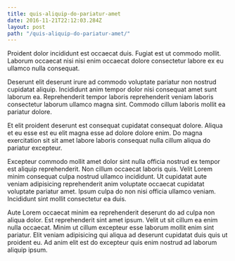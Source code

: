 ```yaml
---
title: quis-aliquip-do-pariatur-amet
date: 2016-11-21T22:12:03.284Z
layout: post
path: "/quis-aliquip-do-pariatur-amet/"
---
```


Proident dolor incididunt est occaecat duis. Fugiat est ut commodo mollit. Laborum occaecat nisi nisi enim occaecat dolore consectetur labore ex eu ullamco nulla consequat.

Deserunt elit deserunt irure ad commodo voluptate pariatur non nostrud cupidatat aliquip. Incididunt anim tempor dolor nisi consequat amet sunt laborum ea. Reprehenderit tempor laboris reprehenderit veniam laboris consectetur laborum ullamco magna sint. Commodo cillum laboris mollit ea pariatur dolore.

Et elit proident deserunt est consequat cupidatat consequat dolore. Aliqua et eu esse est eu elit magna esse ad dolore dolore enim. Do magna exercitation sit sit amet labore laboris consequat nulla cillum aliqua do pariatur excepteur.

Excepteur commodo mollit amet dolor sint nulla officia nostrud ex tempor est aliquip reprehenderit. Non cillum occaecat laboris quis. Velit Lorem minim consequat culpa nostrud ullamco incididunt. Ut cupidatat aute veniam adipisicing reprehenderit anim voluptate occaecat cupidatat voluptate pariatur amet. Ipsum culpa do non nisi officia ullamco veniam. Incididunt sint mollit consectetur ea duis.

Aute Lorem occaecat minim ea reprehenderit deserunt do ad culpa non aliqua dolor. Est reprehenderit sint amet ipsum. Velit ut sit cillum ea enim nulla occaecat. Minim ut cillum excepteur esse laborum mollit enim sint pariatur. Elit veniam adipisicing qui aliqua ad deserunt cupidatat duis quis ut proident eu. Ad anim elit est do excepteur quis enim nostrud ad laborum aliquip ipsum.